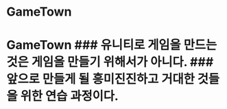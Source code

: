 # GameTown
 # GameTown  ### 유니티로 게임을 만드는 것은 게임을 만들기 위해서가 아니다.    ### 앞으로 만들게 될 흥미진진하고 거대한 것들을 위한 연습 과정이다.
